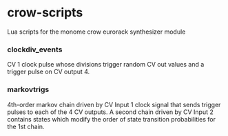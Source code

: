 # crow-scripts
Lua scripts for the monome crow eurorack synthesizer module

### clockdiv_events
CV 1 clock pulse whose divisions trigger random CV out values and a trigger pulse on CV output 4.


### markovtrigs
4th-order markov chain driven by CV Input 1 clock signal that sends trigger pulses to each of the 4 CV outputs.
A second chain driven by CV Input 2 contains states which modify the order of state transition probabilities for the 1st chain.
